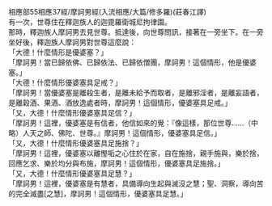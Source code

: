 相應部55相應37經/摩訶男經(入流相應/大篇/修多羅)(莊春江譯)  
有一次，世尊住在釋迦族人的迦毘羅衛城尼拘律園。  
那時，釋迦族人摩訶男去見世尊。抵達後，向世尊問訊，接著在一旁坐下。在一旁坐好後，釋迦族人摩訶男對世尊這麼說：  
「大德！什麼情形是優婆塞？」  
「摩訶男！當已歸依佛、已歸依法、已歸依僧團，摩訶男！這個情形，他是優婆塞。」  
「大德！什麼情形優婆塞具足戒？」  
「摩訶男！當優婆塞是離殺生者，是離未給予而取者，是離邪淫者，是離妄語者，是離榖酒、果酒、酒放逸處者時，摩訶男！這個情形，優婆塞具足戒。」  
「又，大德！什麼情形優婆塞具足信？」  
「摩訶男！這裡，優婆塞是有信者，他信如來的覺：『像這樣，那位世尊……（中略）人天之師、佛陀、世尊。』摩訶男！這個情形，優婆塞具足信。」  
「又，大德！什麼情形優婆塞具足施捨？」  
「摩訶男！這裡，優婆塞以離慳垢之心住於在家，自在施捨，親手施與，樂於捨，回應乞求、樂於均分與布施，摩訶男！這個情形，優婆塞具足施捨。」  
「又，大德！什麼情形優婆塞具足慧？」  
「摩訶男！這裡，優婆塞是有慧者，具備導向生起與滅沒之慧；聖、洞察，導向苦的完全滅盡[之慧]，摩訶男！這個情形，優婆塞具足慧。」  
  
  
